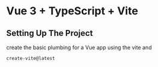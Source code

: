 # Vue 3 + TypeScript + Vite

## Setting Up The Project

create the basic plumbing for a Vue app using the vite and

```shell
create-vite@latest
```
